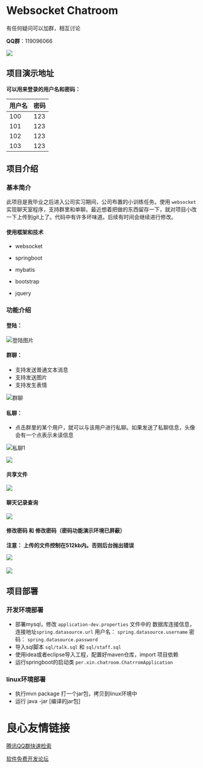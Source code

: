 # Websocket Chatroom

有任何疑问可以加群，相互讨论

**QQ群**：119096066

![](./document/qq.png)

## 项目演示地址

  

**可以用来登录的用户名和密码：**

| 用户名 | 密码 |
| ------ | ---- |
| 100    | 123  |
| 101    | 123  |
| 102    | 123  |
| 103    | 123  |

## 项目介绍

### 基本简介

此项目是我毕业之后进入公司实习期间，公司布置的小训练任务。使用 `websocket` 实现聊天室程序，支持群里和单聊。最近想着把做的东西留存一下，就对项目小改一下上传到git上了。代码中有许多坏味道。后续有时间会继续进行修改。

#### 使用框架和技术

* websocket

* springboot

* mybatis

* bootstrap

* jquery

  
### 功能介绍

#### 登陆：

![登陆图片](./document/login.jpg)



#### 群聊：

* 支持发送普通文本消息
* 支持发送图片
* 支持发生表情

![群聊](./document/room-chat.jpg)


####   私聊：

* 点击群里的某个用户，就可以与该用户进行私聊。如果发送了私聊信息，头像会有一个点表示未读信息

![私聊1](./document/siliao1.jpg)

![](./document/siliao2.jpg)

#### 共享文件

![](./document/sharefile.jpg)

#### 聊天记录查询

![](./document/record.jpg)

#### 修改密码 和 修改密码（密码功能演示环境已屏蔽）

**注意： 上传的文件控制在512kb内。否则后台抛出错误**

![](./document/head.jpg)

#### ![](./document/password.jpg)

## 项目部署

### 开发环境部署

* 部署mysql，修改 `application-dev.properties` 文件中的 数据库连接信息，连接地址`spring.datasource.url` 用户名： `spring.datasource.username`  密码： `spring.datasource.password`
* 导入sql脚本 `sql/talk.sql` 和 `sql/staff.sql`
* 使用idea或者eclipse导入工程，配置好maven仓库，import 项目依赖
* 运行springboot的启动类 `per.xin.chatroom.ChatrromApplication`



### linux环境部署

* 执行mvn package 打一个jar包，拷贝到linux环境中
* 运行 java -jar [编译的jar包] 

 # 良心友情链接

[腾讯QQ群快速检索](http://u.720life.cn/s/8cf73f7c)

[软件免费开发论坛](http://u.720life.cn/s/bbb01dc0)